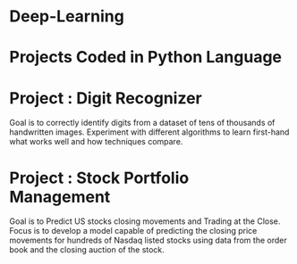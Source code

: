 # Deep-Learning
# Projects Coded in Python Language

# Project : Digit Recognizer
Goal is to correctly identify digits from a dataset of tens of thousands of handwritten images. Experiment with different algorithms to learn first-hand what works well and how techniques compare.


# Project : Stock Portfolio Management
Goal is to Predict US stocks closing movements and Trading at the Close. 
Focus is to develop a model capable of predicting the closing price movements for hundreds of Nasdaq listed stocks using data from the order book and the closing auction of the stock. 
